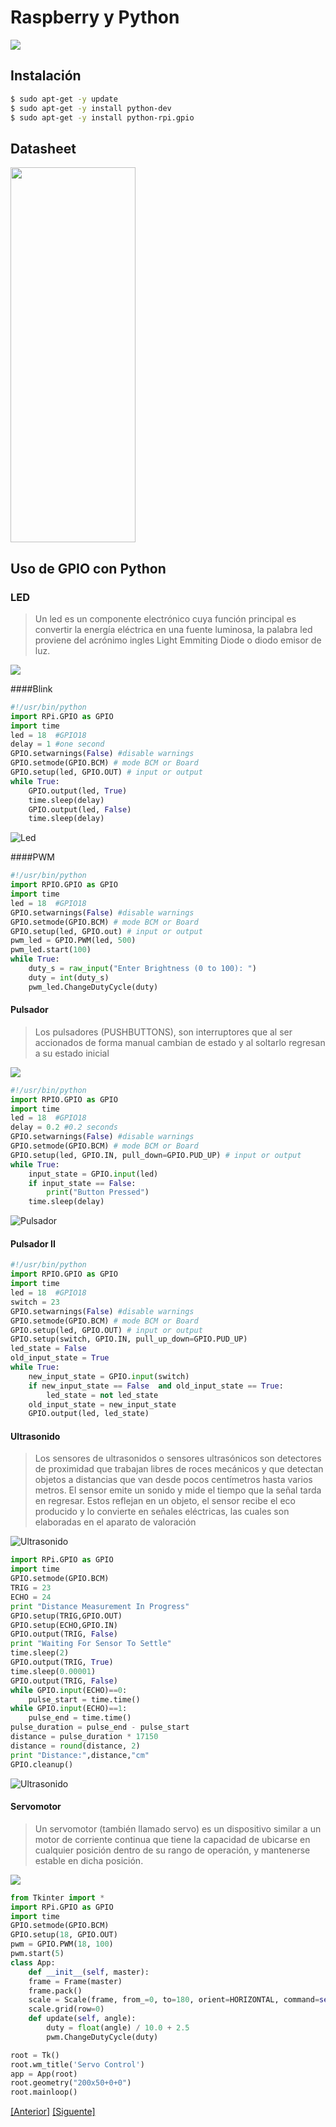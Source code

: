 Raspberry y Python
==================

![](img/imagen.png)

## Instalación
```bash
$ sudo apt-get -y update
$ sudo apt-get -y install python-dev
$ sudo apt-get -y install python-rpi.gpio
```

## Datasheet


<img  src="img/rpio-gpio.png" width="200" height="600" alt=""/>

## Uso de GPIO con Python

### LED

> Un led es un componente electrónico cuya función principal es convertir la energía eléctrica en una fuente luminosa, la palabra led proviene del acrónimo ingles Light Emmiting Diode o diodo emisor de luz.

![](img/led2.png)

####Blink
```python
#!/usr/bin/python
import RPi.GPIO as GPIO
import time
led = 18  #GPIO18
delay = 1 #one second
GPIO.setwarnings(False) #disable warnings
GPIO.setmode(GPIO.BCM) # mode BCM or Board
GPIO.setup(led, GPIO.OUT) # input or output
while True:
	GPIO.output(led, True)
    time.sleep(delay)
    GPIO.output(led, False)
    time.sleep(delay)
```

![](img/led.png "Led")

####PWM
```python
#!/usr/bin/python
import RPIO.GPIO as GPIO
import time
led = 18  #GPIO18
GPIO.setwarnings(False) #disable warnings
GPIO.setmode(GPIO.BCM) # mode BCM or Board
GPIO.setup(led, GPIO.out) # input or output
pwm_led = GPIO.PWM(led, 500)
pwm_led.start(100)
while True:
    duty_s = raw_input("Enter Brightness (0 to 100): ")
    duty = int(duty_s)
    pwm_led.ChangeDutyCycle(duty)
```


#### Pulsador

>Los pulsadores (PUSHBUTTONS), son interruptores que al ser accionados de forma manual cambian de estado y al soltarlo regresan a su estado inicial

![](img/pulsador.jpg)
```python
#!/usr/bin/python
import RPIO.GPIO as GPIO
import time
led = 18  #GPIO18
delay = 0.2 #0.2 seconds
GPIO.setwarnings(False) #disable warnings
GPIO.setmode(GPIO.BCM) # mode BCM or Board
GPIO.setup(led, GPIO.IN, pull_down=GPIO.PUD_UP) # input or output
while True:
    input_state = GPIO.input(led)
    if input_state == False:
        print("Button Pressed")
    time.sleep(delay)
```

![](img/pulsador.png "Pulsador")

#### Pulsador II

```python
#!/usr/bin/python
import RPIO.GPIO as GPIO
import time
led = 18  #GPIO18
switch = 23
GPIO.setwarnings(False) #disable warnings
GPIO.setmode(GPIO.BCM) # mode BCM or Board
GPIO.setup(led, GPIO.OUT) # input or output
GPIO.setup(switch, GPIO.IN, pull_up_down=GPIO.PUD_UP)
led_state = False
old_input_state = True
while True:
    new_input_state = GPIO.input(switch)
    if new_input_state == False  and old_input_state == True:
        led_state = not led_state
    old_input_state = new_input_state
    GPIO.output(led, led_state)
```

#### Ultrasonido

>	Los sensores de ultrasonidos o sensores ultrasónicos son detectores de proximidad que trabajan libres de roces mecánicos y que detectan objetos a distancias que van desde pocos centímetros hasta varios metros. El sensor emite un sonido y mide el tiempo que la señal tarda en regresar. Estos reflejan en un objeto, el sensor recibe el eco producido y lo convierte en señales eléctricas, las cuales son elaboradas en el aparato de valoración

![](img/ultrasonido2.png "Ultrasonido")

```python
import RPi.GPIO as GPIO
import time
GPIO.setmode(GPIO.BCM)
TRIG = 23
ECHO = 24
print "Distance Measurement In Progress"
GPIO.setup(TRIG,GPIO.OUT)
GPIO.setup(ECHO,GPIO.IN)
GPIO.output(TRIG, False)
print "Waiting For Sensor To Settle"
time.sleep(2)
GPIO.output(TRIG, True)
time.sleep(0.00001)
GPIO.output(TRIG, False)
while GPIO.input(ECHO)==0:
	pulse_start = time.time()
while GPIO.input(ECHO)==1:
	pulse_end = time.time()
pulse_duration = pulse_end - pulse_start
distance = pulse_duration * 17150
distance = round(distance, 2)
print "Distance:",distance,"cm"
GPIO.cleanup()
```

![](img/ultrasonido.png "Ultrasonido")

#### Servomotor

>	Un servomotor (también llamado servo) es un dispositivo similar a un motor de corriente continua que tiene la capacidad de ubicarse en cualquier posición dentro de su rango de operación, y mantenerse estable en dicha posición.

![](img/servomotor.jpg)

```python
from Tkinter import *
import RPi.GPIO as GPIO
import time
GPIO.setmode(GPIO.BCM)
GPIO.setup(18, GPIO.OUT)
pwm = GPIO.PWM(18, 100)
pwm.start(5)
class App:
	def __init__(self, master):
	frame = Frame(master)
	frame.pack()
	scale = Scale(frame, from_=0, to=180, orient=HORIZONTAL, command=self.update)
	scale.grid(row=0)
	def update(self, angle):
		duty = float(angle) / 10.0 + 2.5
		pwm.ChangeDutyCycle(duty)

root = Tk()
root.wm_title('Servo Control')
app = App(root)
root.geometry("200x50+0+0")
root.mainloop()
```

[[Anterior]](../clase01/clase.md)   [[Siguente]](../clase03/clase.md)
